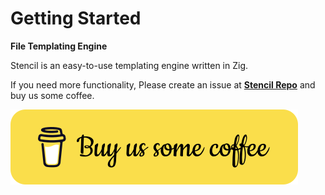 # Getting Started

**File Templating Engine**

Stencil is an easy-to-use templating engine written in Zig.

If you need more functionality, Please create an issue at [**Stencil Repo**](https://github.com/bitlaab-bolt/stencil) and buy us some coffee.

<!-- Buy Us Coffee -->
<a href="https://www.buymeacoffee.com/bitlaab" target="_blank">
    <img src="assets/bitlaab/coffee-btn.svg" alt="Buy Us Coffee">
</a>